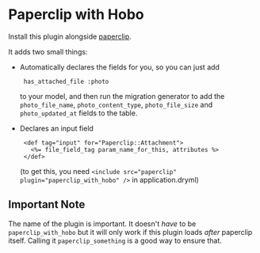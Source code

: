 # Paperclip with Hobo

Install this plugin alongside [paperclip](http://jimneath.org/2008/04/17/paperclip-attaching-files-in-rails/).

It adds two small things:

 - Automatically declares the fields for you, so you can just add
 
        has_attached_file :photo

   to your model, and then run the migration generator to add the `photo_file_name`, `photo_content_type`, `photo_file_size` and `photo_updated_at` fields to the table.
   
 - Declares an input field
 
        <def tag="input" for="Paperclip::Attachment">
          <%= file_field_tag param_name_for_this, attributes %>
        </def>
        
    (to get this, you need `<include src="paperclip" plugin="paperclip_with_hobo" />` in application.dryml)

## Important Note

The name of the plugin is important. It doesn't *have* to be `paperclip_with_hobo` but it will only work if this plugin loads *after* paperclip itself. Calling it `paperclip_something` is a good way to ensure that.